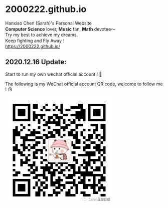 # 2000222.github.io
Hanxiao Chen (Sarah)'s Personal Website <br>
**Computer Science** lover, **Music** fan,  **Math** devotee～<br>
Try my best to achieve my dreams. <br>
Keep fighting and Fly Away！<br>
https://2000222.github.io/

## 2020.12.16 Update: 
Start to run my own wechat official account ! :watermelon:

The following is my WeChat official account QR code, welcome to follow me ! :kissing_heart:

![avatar](https://github.com/2000222/2000222.github.io/blob/master/images/mmexport1610636695227.jpg)

